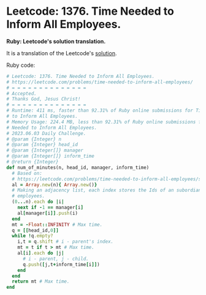 # Leetcode: 1376. Time Needed to Inform All Employees.


**Ruby: Leetcode's solution translation.**

It is a translation of the Leetcode's [solution](https://leetcode.com/problems/time-needed-to-inform-all-employees/solution/).


Ruby code:
```Ruby
# Leetcode: 1376. Time Needed to Inform All Employees.
# https://leetcode.com/problems/time-needed-to-inform-all-employees/
# = = = = = = = = = = = = = =
# Accepted.
# Thanks God, Jesus Christ!
# = = = = = = = = = = = = = =
# Runtime: 411 ms, faster than 92.31% of Ruby online submissions for Time Needed
# to Inform All Employees.
# Memory Usage: 224.4 MB, less than 92.31% of Ruby online submissions for Time
# Needed to Inform All Employees.
# 2023.06.03 Daily Challenge.
# @param {Integer} n
# @param {Integer} head_id
# @param {Integer[]} manager
# @param {Integer[]} inform_time
# @return {Integer}
def num_of_minutes(n, head_id, manager, inform_time)
  # Based on:
  # https://leetcode.com/problems/time-needed-to-inform-all-employees/solution/
  al = Array.new(n){ Array.new()}
  # Making an adjacency list, each index stores the Ids of an subordiante
  # employees.
  (0...n).each do |i|
    next if -1 == manager[i]
    al[manager[i]].push(i)
  end
  mt = -Float::INFINITY # Max time.
  q = [[head_id,0]]
  while !q.empty?
    i,t = q.shift # i - parent's index.
    mt = t if t > mt # Max time.
    al[i].each do |j|
      # i - parent, j - child.
      q.push([j,t+inform_time[i]])
    end
  end
  return mt # Max time.
end
```
